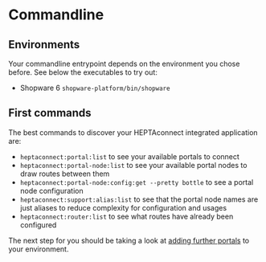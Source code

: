 # Commandline

## Environments

Your commandline entrypoint depends on the environment you chose before.
See below the executables to try out:

* Shopware 6 `shopware-platform/bin/shopware`

## First commands

The best commands to discover your HEPTAconnect integrated application are:

* `heptaconnect:portal:list` to see your available portals to connect
* `heptaconnect:portal-node:list` to see your available portal nodes to draw routes between them
* `heptaconnect:portal-node:config:get --pretty bottle` to see a portal node configuration
* `heptaconnect:support:alias:list` to see that the portal node names are just aliases to reduce complexity for configuration and usages
* `heptaconnect:router:list` to see what routes have already been configured

The next step for you should be taking a look at [adding further portals](./004-add-portals.md) to your environment.

